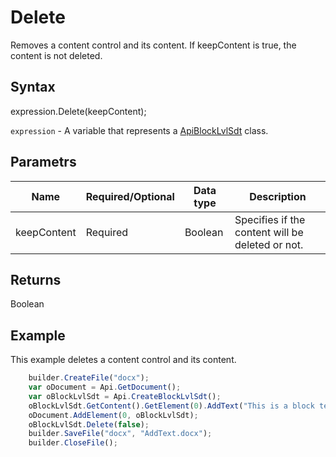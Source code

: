 # Delete

Removes a content control and its content. If keepContent is true, the content is not deleted.

## Syntax

expression.Delete(keepContent);

`expression` - A variable that represents a [ApiBlockLvlSdt](../ApiBlockLvlSdt.md) class.

## Parametrs

| **Name** | **Required/Optional** | **Data type** | **Description** |
| ------------- | ------------- | ------------- | ------------- |
| keepContent | Required | Boolean | Specifies if the content will be deleted or not. |

## Returns

Boolean

## Example

This example deletes a content control and its content.

```javascript
	builder.CreateFile("docx");
	var oDocument = Api.GetDocument();
	var oBlockLvlSdt = Api.CreateBlockLvlSdt();
	oBlockLvlSdt.GetContent().GetElement(0).AddText("This is a block text content control.");
	oDocument.AddElement(0, oBlockLvlSdt);
	oBlockLvlSdt.Delete(false);
	builder.SaveFile("docx", "AddText.docx");
	builder.CloseFile();
```